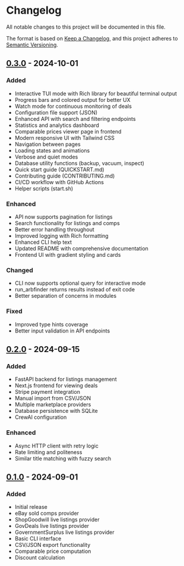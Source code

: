 # Changelog

All notable changes to this project will be documented in this file.

The format is based on [Keep a Changelog](https://keepachangelog.com/en/1.0.0/),
and this project adheres to [Semantic Versioning](https://semver.org/spec/v2.0.0.html).

## [0.3.0] - 2024-10-01

### Added
- Interactive TUI mode with Rich library for beautiful terminal output
- Progress bars and colored output for better UX
- Watch mode for continuous monitoring of deals
- Configuration file support (JSON)
- Enhanced API with search and filtering endpoints
- Statistics and analytics dashboard
- Comparable prices viewer page in frontend
- Modern responsive UI with Tailwind CSS
- Navigation between pages
- Loading states and animations
- Verbose and quiet modes
- Database utility functions (backup, vacuum, inspect)
- Quick start guide (QUICKSTART.md)
- Contributing guide (CONTRIBUTING.md)
- CI/CD workflow with GitHub Actions
- Helper scripts (start.sh)

### Enhanced
- API now supports pagination for listings
- Search functionality for listings and comps
- Better error handling throughout
- Improved logging with Rich formatting
- Enhanced CLI help text
- Updated README with comprehensive documentation
- Frontend UI with gradient styling and cards

### Changed
- CLI now supports optional query for interactive mode
- run_arbfinder returns results instead of exit code
- Better separation of concerns in modules

### Fixed
- Improved type hints coverage
- Better input validation in API endpoints

## [0.2.0] - 2024-09-15

### Added
- FastAPI backend for listings management
- Next.js frontend for viewing deals
- Stripe payment integration
- Manual import from CSV/JSON
- Multiple marketplace providers
- Database persistence with SQLite
- CrewAI configuration

### Enhanced
- Async HTTP client with retry logic
- Rate limiting and politeness
- Similar title matching with fuzzy search

## [0.1.0] - 2024-09-01

### Added
- Initial release
- eBay sold comps provider
- ShopGoodwill live listings provider
- GovDeals live listings provider
- GovernmentSurplus live listings provider
- Basic CLI interface
- CSV/JSON export functionality
- Comparable price computation
- Discount calculation

[0.3.0]: https://github.com/cbwinslow/arbfinder-suite/compare/v0.2.0...v0.3.0
[0.2.0]: https://github.com/cbwinslow/arbfinder-suite/compare/v0.1.0...v0.2.0
[0.1.0]: https://github.com/cbwinslow/arbfinder-suite/releases/tag/v0.1.0
